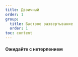 ```yaml
---
title: Двоичный
order: 1
group:
  title: Быстрое развертывание
  order: 1
toc: content
---
```


#### Ожидайте с нетерпением

